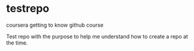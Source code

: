 # testrepo
coursera getting to know github course

Test repo with the purpose to help me understand how to create a repo at the time.
